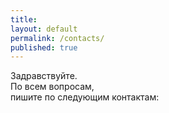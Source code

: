 ```yaml
---
title:
layout: default
permalink: /contacts/
published: true
---
```

Задравствуйте.\
По всем вопросам,\
пишите по следующим контактам:
